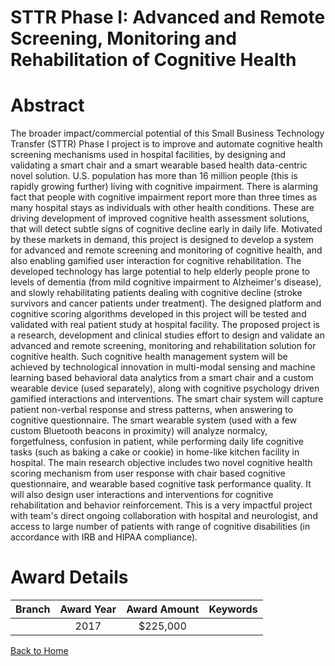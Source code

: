 
STTR Phase I: Advanced and Remote Screening, Monitoring and Rehabilitation of Cognitive Health
==============================================================================================

# Abstract


The broader impact/commercial potential of this Small Business Technology Transfer (STTR) Phase I project is to improve and automate cognitive health screening mechanisms used in hospital facilities, by designing and validating a smart chair and a smart wearable based health data-centric novel solution. U.S. population has more than 16 million people (this is rapidly growing further) living with cognitive impairment. There is alarming fact that people with cognitive impairment report more than three times as many hospital stays as individuals with other health conditions. These are driving development of improved cognitive health assessment solutions, that will detect subtle signs of cognitive decline early in daily life. Motivated by these markets in demand, this project is designed to develop a system for advanced and remote screening and monitoring of cognitive health, and also enabling gamified user interaction for cognitive rehabilitation. The developed technology has large potential to help elderly people prone to levels of dementia (from mild cognitive impairment to Alzheimer's disease), and slowly rehabilitating patients dealing with cognitive decline (stroke survivors and cancer patients under treatment). The designed platform and cognitive scoring algorithms developed in this project will be tested and validated with real patient study at hospital facility. The proposed project is a research, development and clinical studies effort to design and validate an advanced and remote screening, monitoring and rehabilitation solution for cognitive health. Such cognitive health management system will be achieved by technological innovation in multi-modal sensing and machine learning based behavioral data analytics from a smart chair and a custom wearable device (used separately), along with cognitive psychology driven gamified interactions and interventions. The smart chair system will capture patient non-verbal response and stress patterns, when answering to cognitive questionnaire. The smart wearable system (used with a few custom Bluetooth beacons in proximity) will analyze normalcy, forgetfulness, confusion in patient, while performing daily life cognitive tasks (such as baking a cake or cookie) in home-like kitchen facility in hospital. The main research objective includes two novel cognitive health scoring mechanism from user response with chair based cognitive questionnaire, and wearable based cognitive task performance quality. It will also design user interactions and interventions for cognitive rehabilitation and behavior reinforcement. This is a very impactful project with team's direct ongoing collaboration with hospital and neurologist, and access to large number of patients with range of cognitive disabilities (in accordance with IRB and HIPAA compliance).  

# Award Details

|Branch|Award Year|Award Amount|Keywords|
| :---: | :---: | :---: | :---: |
||2017|$225,000||
  
  


[Back to Home](https://github.com/chrischow/dod_sbir_awards#284)